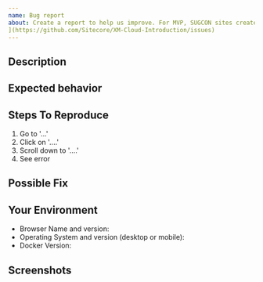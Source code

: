```yaml
---
name: Bug report
about: Create a report to help us improve. For MVP, SUGCON sites create a ticket here [XM-Cloud-Introduction
](https://github.com/Sitecore/XM-Cloud-Introduction/issues)
---
```


## Description
<!-- A clear and concise description of the issue, and why you consider it to be a bug. -->

## Expected behavior
<!-- A clear and concise description of what you expected to happen. -->

## Steps To Reproduce
<!-- Steps to reproduce the behavior: -->
1. Go to '...'
2. Click on '....'
3. Scroll down to '....'
4. See error

## Possible Fix
<!--- Not obligatory, but suggest a fix or reason for the bug -->

## Your Environment
<!--- Include as many relevant details about the environment you experienced the bug in -->
* Browser Name and version:
* Operating System and version (desktop or mobile):
* Docker Version:

## Screenshots
<!-- If applicable, add screenshots to help explain your problem. -->

